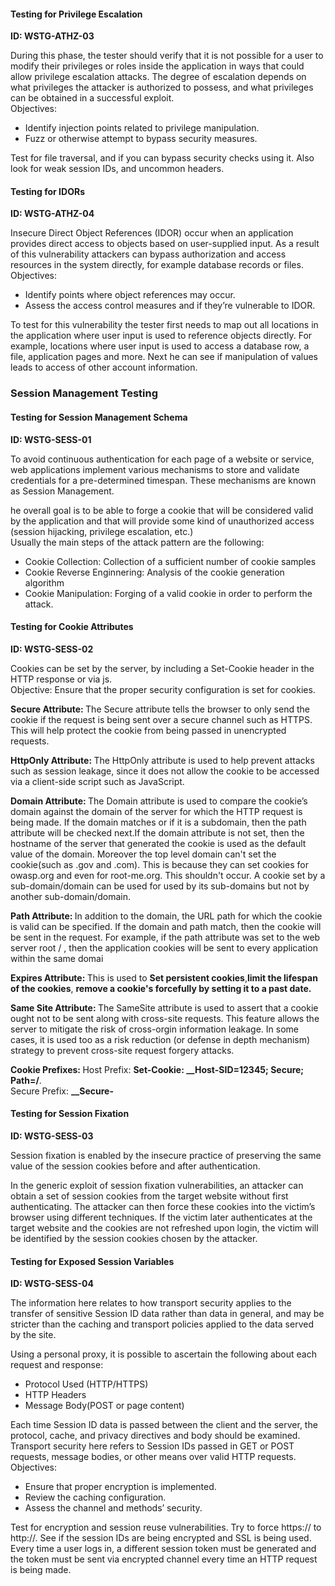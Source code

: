 <h4>Testing for Privilege Escalation</h4>
<p><b>ID: WSTG-ATHZ-03</b></p>
<p>During this phase, the tester should
verify that it is not possible for a user to modify their privileges or roles inside the application in ways that could allow privilege escalation attacks. The degree of escalation depends on what privileges the attacker is authorized to possess, and what privileges can be obtained in a successful exploit. <br>Objectives:</p>
<ul>
	<li>Identify injection points related to privilege manipulation.</li>
	<li>Fuzz or otherwise attempt to bypass security measures.</li>
</ul>
<p>Test for file traversal, and if you can bypass security checks using it. Also look for weak session IDs, and uncommon headers.</p>

<h4>Testing for IDORs</h4>
<p><b>ID: WSTG-ATHZ-04</b></p>
<p>Insecure Direct Object References (IDOR) occur when an application provides direct access to objects based on user-supplied input. As a result of this vulnerability attackers can bypass authorization and access resources in the system directly, for example database records or files. <br>Objectives: </p>
<ul>
	<li>Identify points where object references may occur.</li>
	<li>Assess the access control measures and if they’re vulnerable to IDOR.</li>
</ul>
<p>To test for this vulnerability the tester first needs to map out all locations in the application where user input is used to reference objects directly. For example, locations where user input is used to access a database row, a file, application pages and more. Next he can see if manipulation of values leads to access of other account information.</p>

<h3>Session Management Testing</h3>
<h4>Testing for Session Management Schema</h4>
<p><b>ID: WSTG-SESS-01</b></p>
<p>To avoid continuous authentication for each page of a website or service, web applications implement various mechanisms to store and validate credentials for a pre-determined timespan. These mechanisms are known as Session Management.</p>
<p>he overall goal is to be able to forge a
cookie that will be considered valid by the application and that will provide some kind of unauthorized access (session hijacking, privilege escalation, etc.) <br>Usually the main steps of the attack pattern are the following: </p>
<ul>
	<li>Cookie Collection: Collection of a sufficient number of cookie samples</li>
	<li>Cookie Reverse Enginnering: Analysis of the cookie generation algorithm</li>
	<li>Cookie Manipulation: Forging of a valid cookie in order to perform the attack.</li>
</ul>

<h4>Testing for Cookie Attributes</h4>
<p><b>ID: WSTG-SESS-02</b></p>
<p>Cookies can be set by the server, by including a Set-Cookie header in the HTTP response or via js. <br>Objective: Ensure that the proper security configuration is set for cookies.</p>

<p><b>Secure Attribute: </b>The Secure attribute tells the browser to only send the cookie if the request is being sent over a secure channel such as HTTPS. This will help protect the cookie from being passed in unencrypted requests.</p>
<p><b>HttpOnly Attribute: </b>The HttpOnly attribute is used to help prevent attacks such as session leakage, since it does not allow the cookie to be accessed via a client-side script such as JavaScript.</p>
<p><b>Domain Attribute: </b>The Domain attribute is used to compare the cookie’s domain against the domain of the server for which the HTTP request is being made. If the domain matches or if it is a subdomain, then the path attribute will be checked next.If the domain attribute is not set, then the hostname of the
server that generated the cookie is used as the default value of the domain. Moreover the top level domain can't set the cookie(such as .gov and .com). This is because they can set cookies for owasp.org and even for root-me.org. This shouldn't occur. A cookie set by a sub-domain/domain can be used for used by its sub-domains but not by another sub-domain/domain. </p>
<p><b>Path Attribute: </b>In addition to the domain, the URL path for which the cookie is valid can be specified. If the domain and path match, then the cookie will be sent in the request. For example, if the path attribute was set to the web server root / , then the application cookies will be sent to every application within the same domai</p>
<p><b>Expires Attribute: </b>This is used to <b>Set persistent cookies</b>,<b>limit the lifespan of the cookies</b>, <b>remove a cookie's forcefully by setting it to a past date.</b></p>
<p><b>Same Site Attribute: </b>The SameSite attribute is used to assert that a cookie ought not to be sent along with cross-site requests. This feature allows the server to mitigate the risk of cross-orgin information leakage. In some cases, it is used too as a risk reduction (or defense in depth mechanism) strategy to prevent cross-site request forgery attacks.</p>
<p><b>Cookie Prefixes: </b>Host Prefix: <b>Set-Cookie: __Host-SID=12345; Secure; Path=/</b>. <br>Secure Prefix: <b>__Secure-</b></p>
<h4>Testing for Session Fixation</h4>
<p><b>ID: WSTG-SESS-03</b></p>
<p>Session fixation is enabled by the insecure practice of preserving the same value of the session cookies before and after authentication. </p>
<p>In the generic exploit of session fixation vulnerabilities, an attacker can obtain a set of session cookies from the target website without first authenticating. The attacker can then force these cookies into the victim’s browser using different techniques. If the victim later authenticates at the target website and the cookies are not refreshed upon login, the victim will be identified by the session cookies chosen by the attacker. </p>

<h4>Testing for Exposed Session Variables</h4>
<p><b>ID: WSTG-SESS-04</b></p>
<p>The information here relates to how transport security applies to the transfer of sensitive Session ID data rather than data in general, and may be stricter than the caching and transport policies applied to the data served by the site. </p>
<p>Using a personal proxy, it is possible to ascertain the following about each request and response:</p>
<ul>
	<li>Protocol Used (HTTP/HTTPS)</li>
	<li>HTTP Headers</li>
	<li>Message Body(POST or page content)</li>
</ul>
<p>Each time Session ID data is passed between the client and the server, the protocol, cache, and privacy directives and body should be examined. Transport security here refers to Session IDs passed in GET or POST requests, message bodies, or other means over valid HTTP requests. Objectives: </p>
<ul>
	<li>Ensure that proper encryption is implemented.</li>
	<li>Review the caching configuration.</li>
	<li>Assess the channel and methods’ security.</li>
</ul>

<p>Test for encryption and session reuse vulnerabilities. Try to force https:// to http://. See if the session IDs are being encrypted and SSL is being used. Every time a user logs in, a different session token must be generated and the token must be sent via encrypted channel every time an HTTP request is being made.</p>
